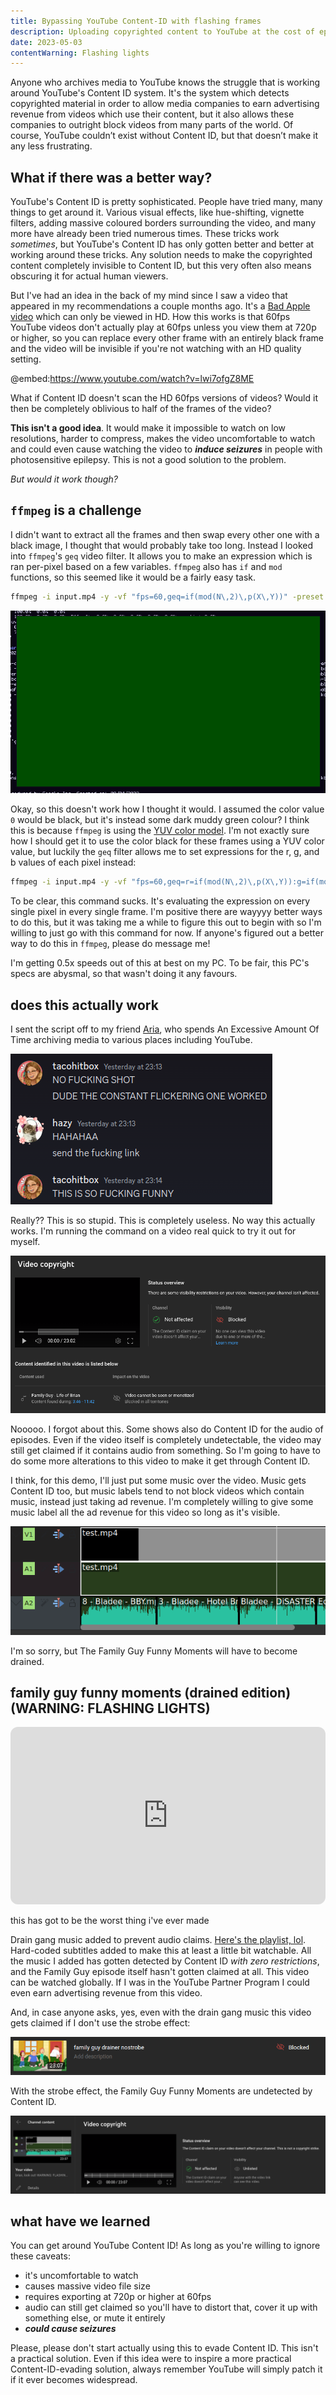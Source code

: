 ```yaml
---
title: Bypassing YouTube Content-ID with flashing frames
description: Uploading copyrighted content to YouTube at the cost of epileptic seizures
date: 2023-05-03
contentWarning: Flashing lights
---
```


Anyone who archives media to YouTube knows the struggle that is working around YouTube's Content ID system. It's the system which detects copyrighted material in order to allow media companies to earn advertising revenue from videos which use their content, but it also allows these companies to outright block videos from many parts of the world. Of course, YouTube couldn’t exist without Content ID, but that doesn’t make it any less frustrating.

## What if there was a better way?

YouTube's Content ID is pretty sophisticated. People have tried many, many things to get around it. Various visual effects, like hue-shifting, vignette filters, adding massive coloured borders surrounding the video, and many more have already been tried numerous times. These tricks work _sometimes_, but YouTube's Content ID has only gotten better and better at working around these tricks. Any solution needs to make the copyrighted content completely invisible to Content ID, but this very often also means obscuring it for actual human viewers.

But I've had an idea in the back of my mind since I saw a video that appeared in my recommendations a couple months ago. It's a [Bad Apple video](https://en.wikipedia.org/wiki/Bad_Apple!!#Use_as_a_graphical_and_audio_test) which can only be viewed in HD. How this works is that 60fps YouTube videos don't actually play at 60fps unless you view them at 720p or higher, so you can replace every other frame with an entirely black frame and the video will be invisible if you're not watching with an HD quality setting.

@embed:https://www.youtube.com/watch?v=lwi7ofgZ8ME

What if Content ID doesn't scan the HD 60fps versions of videos? Would it then be completely oblivious to half of the frames of the video?

**This isn't a good idea**. It would make it impossible to watch on low resolutions, harder to compress, makes the video uncomfortable to watch and could even cause watching the video to _**induce seizures**_ in people with photosensitive epilepsy. This is not a good solution to the problem.

_But would it work though?_

## `ffmpeg` is a challenge

I didn't want to extract all the frames and then swap every other one with a black image, I thought that would probably take too long. Instead I looked into `ffmpeg`'s `geq` video filter. It allows you to make an expression which is ran per-pixel based on a few variables. `ffmpeg` also has `if` and `mod` functions, so this seemed like it would be a fairly easy task.

```sh
ffmpeg -i input.mp4 -y -vf "fps=60,geq=if(mod(N\,2)\,p(X\,Y))" -preset ultrafast output.mp4
```

![an ffplay window showing a dark green frame](/blog/bypassing-content-id/green-frame.png)

Okay, so this doesn't work how I thought it would. I assumed the color value `0` would be black, but it's instead some dark muddy green colour? I think this is because `ffmpeg` is using the [YUV color model](https://en.wikipedia.org/wiki/YUV). I'm not exactly sure how I should get it to use the color black for these frames using a YUV color value, but luckily the `geq` filter allows me to set expressions for the r, g, and b values of each pixel instead:

```sh
ffmpeg -i input.mp4 -y -vf "fps=60,geq=r=if(mod(N\,2)\,p(X\,Y)):g=if(mod(N\,2)\,p(X\,Y)):b=if(mod(N\,2)\,p(X\,Y))" -preset ultrafast output.mp4
```

To be clear, this command sucks. It's evaluating the expression on every single pixel in every single frame. I'm positive there are wayyyy better ways to do this, but it was taking me a while to figure this out to begin with so I'm willing to just go with this command for now. If anyone's figured out a better way to do this in `ffmpeg`, please do message me!

I'm getting 0.5x speeds out of this at best on my PC. To be fair, this PC's specs are abysmal, so that wasn't doing it any favours.

## does this actually work

I sent the script off to my friend [Aria](https://tacohitbox.com), who spends An Excessive Amount Of Time archiving media to various places including YouTube.

![tacohitbox: NO FUCKING SHOT, DUDE THE CONSTANT FLICKERING ONE WORKED; hazy: HAHAHAA, send the fucking link; tacohitbox: THIS IS SO FUCKING FUNNY](/blog/bypassing-content-id/it-works.png)

Really?? This is so stupid. This is completely useless. No way this actually works. I'm running the command on a video real quick to try it out for myself.

![Screenshot of YouTube Studio, showing an audio claim for Family Guy - Life of Brian, blocking the video in all territories](/blog/bypassing-content-id/no-family-guy-funnies.png)

Nooooo. I forgot about this. Some shows also do Content ID for the audio of episodes. Even if the video itself is completely undetectable, the video may still get claimed if it contains audio from something. So I'm going to have to do some more alterations to this video to make it get through Content ID.

I think, for this demo, I'll just put some music over the video. Music gets Content ID too, but music labels tend to not block videos which contain music, instead just taking ad revenue. I'm completely willing to give some music label all the ad revenue for this video so long as it's visible.

![Screenshot of the Kdenlive video editor with an audio track filled with Bladee songs](/blog/bypassing-content-id/kdenlive-drained.png)

I'm so sorry, but The Family Guy Funny Moments will have to become drained.

## family guy funny moments (drained edition) (WARNING: FLASHING LIGHTS)

<p>
	<iframe src="https://www.youtube.com/embed/XrvbAuk42LE?start=450" title="YouTube video player" frameborder="0" allow="accelerometer; autoplay; clipboard-write; encrypted-media; gyroscope; picture-in-picture; web-share" allowfullscreen style="width: 100%; aspect-ratio: 16 / 9; border-radius: 0.75rem"></iframe>
</p>

this has got to be the worst thing i've ever made

Drain gang music added to prevent audio claims. [Here's the playlist, lol](https://open.spotify.com/playlist/6vi42OTDujqUXTfyd0DYNZ). Hard-coded subtitles added to make this at least a little bit watchable. All the music I added has gotten detected by Content ID _with zero restrictions_, and the Family Guy episode itself hasn't gotten claimed at all. This video can be watched globally. If I was in the YouTube Partner Program I could even earn advertising revenue from this video.

And, in case anyone asks, yes, even with the drain gang music this video gets claimed if I don't use the strobe effect:

![Screenshot showing 'family guy drainer nostrobe' blocked in YouTube Studio](/blog/bypassing-content-id/blocked-drainer-nostrobe-upload.png)

With the strobe effect, the Family Guy Funny Moments are undetected by Content ID.

![Screenshot showing the strobe effect video hasn't gotten blocked in YouTube Studio](/blog/bypassing-content-id/no-block.png)

## what have we learned

You can get around YouTube Content ID! As long as you're willing to ignore these caveats:

- it's uncomfortable to watch
- causes massive video file size
- requires exporting at 720p or higher at 60fps
- audio can still get claimed so you'll have to distort that, cover it up with something else, or mute it entirely
- _**could cause seizures**_

Please, please don't start actually using this to evade Content ID. This isn't a practical solution. Even if this idea were to inspire a more practical Content-ID-evading solution, always remember YouTube will simply patch it if it ever becomes widespread.
